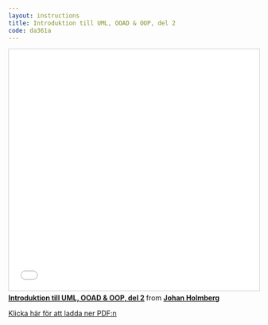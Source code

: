 ```yaml
---
layout: instructions
title: Introduktion till UML, OOAD & OOP, del 2
code: da361a
---
```


<iframe src="//www.slideshare.net/slideshow/embed_code/key/sZbu0iwlEWSGEc" width="595" height="485" frameborder="0" marginwidth="0" marginheight="0" scrolling="no" style="border:1px solid #CCC; border-width:1px; margin-bottom:5px; max-width: 100%;" allowfullscreen> </iframe> <div style="margin-bottom:5px"> <strong> <a href="//www.slideshare.net/johanholmberg1/introduktion-till-uml-ooad-oop-del-2" title="Introduktion till UML, OOAD &amp; OOP, del 2" target="_blank">Introduktion till UML, OOAD &amp; OOP, del 2</a> </strong> from <strong><a href="https://www.slideshare.net/johanholmberg1" target="_blank">Johan Holmberg</a></strong> </div>

[Klicka här för att ladda ner PDF:n](/assets/pdf/lecture3.pdf)

